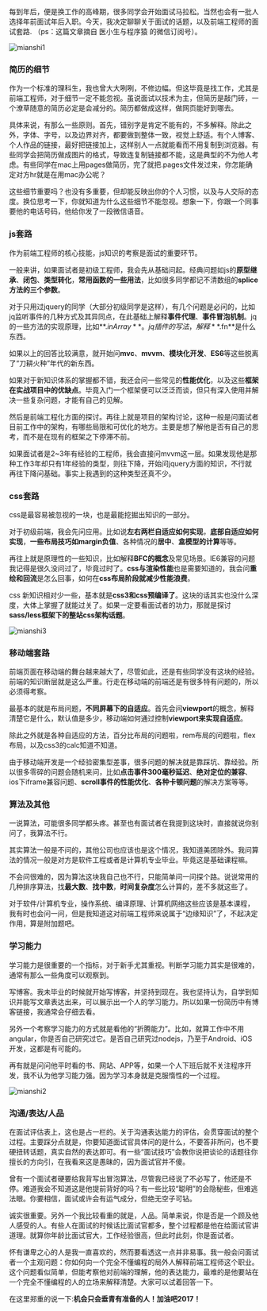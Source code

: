 每到年后，便是换工作的高峰期，很多同学会开始面试马拉松。当然也会有一批人选择年前面试年后入职。今天，我决定聊聊关于面试的话题，以及前端工程师的面试套路. （ps：这篇文章摘自 医小生与程序猿 的微信订阅号）。

![](http://www.aliyue.net/wp-content/uploads/2017/01/11-300x240.jpg "mianshi1")

### **简历的细节**

作为一个标准的理科生，我也曾大大咧咧，不修边幅。但这毕竟是找工作，尤其是前端工程师，对于细节一定不能忽视。虽说面试以技术为主，但简历是敲门砖，一个潦草随意的简历必定是会减分的。简历都做成这样，做网页能好到哪去。

具体来说，有那么一些原则。首先，错别字是肯定不能有的，不多解释。除此之外，字体、字号，以及边界对齐，都要做到整体一致，视觉上舒适。有个人博客、个人作品的链接，最好把链接加上，这样别人一点就能看而不用复制到浏览器。有些同学会把简历做成图片的格式，导致连复制链接都不能，这是典型的不为他人考虑。有些同学在mac上用pages做简历，完了就把.pages文件发过来，你怎能确定对方hr就是在用mac办公呢？

这些细节重要吗？也没有多重要，但却能反映出你的个人习惯，以及与人交际的态度。换位思考一下，你就知道为什么这些细节不能忽视。想象一下，你跟一个同事要他的电话号码，他给你发了一段微信语音。

### **js套路**

作为前端工程师的核心技能，js知识的考察是面试的重要环节。

一般来讲，如果面试者是初级工程师，我会先从基础问起。经典问题如js的**原型继承**、**闭包**、**类型转化**，**常用函数的一些用法**，比如很多同学都记不清数组的**splice方法的三个参数**。

对于只用过jquery的同学（大部分初级同学是这样），有几个问题是必问的，比如jq监听事件的几种方式及其异同点，在此基础上解释**事件代理**、**事件冒泡机制**。jq的一些方法的实现原理，比如**$.inArray**。jq插件的写法，解释**$.fn**是什么东西。

如果以上的回答比较满意，就开始问**mvc**、**mvvm**、**模块化开发**、**ES6**等这些脱离了“刀耕火种”年代的新东西。

如果对于新知识体系的掌握都不错，我还会问一些常见的**性能优化**，以及这些**框架在实战项目中的优缺点**。毕竟入门一个框架便可以泛泛而谈，但只有深入使用并解决一些复杂问题，才能有自己的见解。

然后是前端工程化方面的探讨。再往上就是项目的架构讨论，这种一般是问面试者目前工作中的架构，有哪些局限和可优化的地方。主要是想了解他是否有自己的思考，而不是在现有的框架之下停滞不前。

如果面试者是2~3年有经验的工程师，我会直接问mvvm这一层。如果发现他是那种工作3年却只有1年经验的类型，则往下降，开始问jquery方面的知识，不行就再往下降问基础。事实上我遇到的这种类型还真不少。

### **css套路**

css是最容易被忽视的一块，也是最能挖掘出知识的一部分。

对于初级前端，我会先问应用。比如说**左右两栏自适应如何实现**，**底部自适应如何实现**，**一些布局技巧如margin负值**、各种情况的**居中**、**盒模型的计算**等等。

再往上就是原理性的一些知识，比如解释**BFC的概念**及常见场景。IE6兼容的问题我记得是很久没问过了，毕竟过时了。**css与渲染性能**也是需要知道的，我会问**重绘和回流**是怎么回事，如何在**css布局阶段就减少性能浪费**。

css 新知识相对少一些，基本就是**css3和css预编译了**。这块的话其实也没什么深度，大体上掌握了就能过关了。如果一定要看面试者的功力，那就是探讨**sass/less框架下的整站css架构话题**。

![](http://www.aliyue.net/wp-content/uploads/2017/01/2014032259498517.jpg "mianshi3")

### **移动端套路**

前端页面在移动端的舞台越来越大了，尽管如此，还是有些同学没有这块的经验。前端的知识断层就是这么严重。行走在移动端的前端还是有很多特有问题的，所以必须得考察。

最基本的就是布局问题，**不同屏幕下的自适应**。首先会问**viewport**的概念，解释清楚它是什么，默认值是多少，移动端如何通过控制**viewport来实现自适应**。

除此之外就是各种自适应的方法，百分比布局的问题啦，rem布局的问题啦，flex布局，以及css3的calc知道不知道。

由于移动端开发是一个经验密集型差事，很多问题的解决就是靠踩坑、靠经验。所以很多零碎的问题会随机来问，比如**点击事件300毫秒延迟**、**绝对定位的兼容**、ios下iframe兼容问题、**scroll事件的性能优化**、**各种卡顿问题**的解决方案等等。

### **算法及其他**

一说算法，可能很多同学都头疼。甚至也有面试者在我提到这块时，直接就说你别问了，我算法不行。

其实算法一般是不问的，其他公司也应该也是这个情况，我知道美团除外。我问算法的情况一般是对方是软件工程或者是计算机专业毕业。毕竟这是基础课程嘛。

不会问很难的，因为算法这块我自己也不行，只能简单问一问探个路。说说常用的几种排序算法，找**最大数**、**找中数**，**时间复杂度**怎么计算的，差不多就这些了。

对于软件/计算机专业，操作系统、编译原理、计算机网络这些应该是基本课程，我有时也会问一问，但是我知道这对前端工程师来说属于“边缘知识”了，不起决定作用，算是附加题吧。

### **学习能力**

学习能力是很重要的一个指标，对于新手尤其重视。判断学习能力其实是很难的，通常有那么一些角度可以观察到。

写博客。我未毕业的时候就开始写博客，并坚持到现在。我也坚持认为，自学到知识并能写文章表达出来，可以展示出一个人的学习能力。所以如果一份简历中有博客链接，我通常会仔细去看。

另外一个考察学习能力的方式就是看他的“折腾能力”。比如，就算工作中不用angular，你是否自己研究过它。是否自己研究过nodejs，乃至于Android、iOS开发，这都是有可能的。

再有就是问问他平时看的书、网站、APP等，如果一个人下班后就不关注程序开发，我不认为他学习能力强。因为学习本身就是克服惰性的一个过程。

![](http://www.aliyue.net/wp-content/uploads/2017/01/2.jpg "mianshi2")

### **沟通/表达/人品**

在面试评估表上，这也是占一栏的。关于沟通表达能力的评估，会贯穿面试的整个过程。主要踩分点就是，你要知道面试官具体问的是什么，不要答非所问，也不要硬扭转话题，真实自然的表达即可。有一些“面试技巧”会教你说把谈论的话题往你擅长的方向引，在我看来这是愚昧的，因为面试官并不傻。

曾有一个面试者硬要给我背写出冒泡算法，尽管我已经说了不必写了，他还是不停。难道我会不知道这是他提前背好的吗？有一些比较“聪明”的会隐秘些，但难逃法眼。你要相信，面试或许会有运气成分，但绝无空子可钻。

诚实很重要。另外一个我比较看重的就是，人品。简单来说，你是否是一个顾及他人感受的人。有些人在面试的时候话比面试官都多，整个过程都是他在给面试官讲道理。就算你年龄比面试官大，工作经验很高，但此时此刻，你是面试者。

怀有谦卑之心的人是我一直喜欢的，然而要看透这一点并非易事。我一般会问面试者一个主观问题：你如何向一个完全不懂编程的局外人解释前端工程师这个职业。这个问题看似简单，但能考察他对前端的理解，他的表达能力，最难的是他要站在一个完全不懂编程的人的立场来解释清楚。大家可以试着回答一下。

在这里郑重的说一下:**机会只会垂青有准备的人！加油吧2017！**

